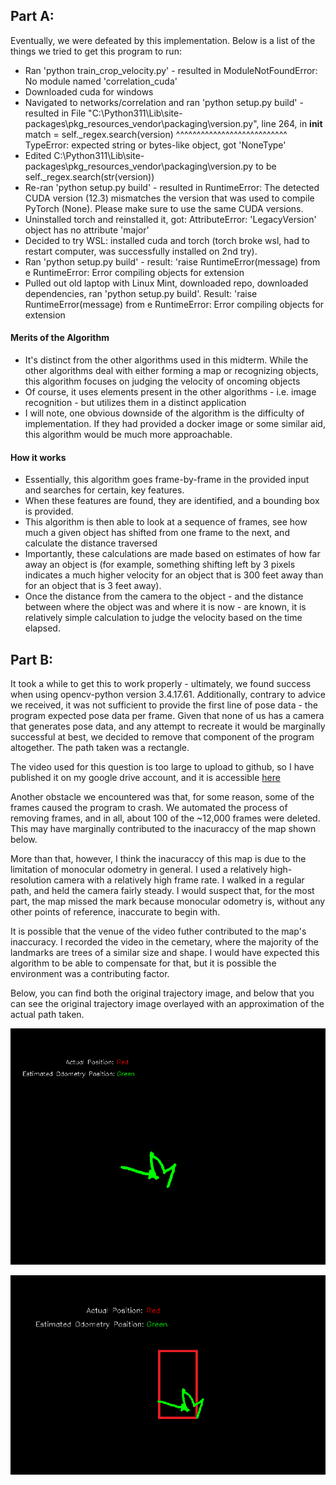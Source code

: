 ## Part A:
Eventually, we were defeated by this implementation. Below is a list of the things we tried to get this program to run:
* Ran 'python train_crop_velocity.py' - resulted in ModuleNotFoundError: No module named 'correlation_cuda'
* Downloaded cuda for windows
* Navigated to networks/correlation and ran 'python setup.py build' - resulted in   File "C:\Python311\Lib\site-packages\pkg_resources\_vendor\packaging\version.py", line 264, in __init__
    match = self._regex.search(version)
            ^^^^^^^^^^^^^^^^^^^^^^^^^^^
TypeError: expected string or bytes-like object, got 'NoneType'
* Edited C:\Python311\Lib\site-packages\pkg_resources\_vendor\packaging\version.py to be self._regex.search(str(version))
* Re-ran 'python setup.py build' - resulted in RuntimeError:
The detected CUDA version (12.3) mismatches the version that was used to compile
PyTorch (None). Please make sure to use the same CUDA versions.
* Uninstalled torch and reinstalled it, got: AttributeError: 'LegacyVersion' object has no attribute 'major'
* Decided to try WSL: installed cuda and torch (torch broke wsl, had to restart computer, was successfully installed on 2nd try).
* Ran 'python setup.py build' - result: 'raise RuntimeError(message) from e
RuntimeError: Error compiling objects for extension
* Pulled out old laptop with Linux Mint, downloaded repo, downloaded dependencies, ran 'python setup.py build'. Result: 'raise RuntimeError(message) from e
RuntimeError: Error compiling objects for extension

#### Merits of the Algorithm
* It's distinct from the other algorithms used in this midterm. While the other algorithms deal with either forming a map or recognizing objects, this algorithm focuses on judging the velocity of oncoming objects
* Of course, it uses elements present in the other algorithms - i.e. image recognition - but utilizes them in a distinct application
* I will note, one obvious downside of the algorithm is the difficulty of implementation. If they had provided a docker image or some similar aid, this algorithm would be much more approachable.

#### How it works
* Essentially, this algorithm goes frame-by-frame in the provided input and searches for certain, key features.
* When these features are found, they are identified, and a bounding box is provided.
* This algorithm is then able to look at a sequence of frames, see how much a given object has shifted from one frame to the next, and calculate the distance traversed
* Importantly, these calculations are made based on estimates of how far away an object is (for example, something shifting left by 3 pixels indicates a much higher velocity for an object that is 300 feet away than for an object that is 3 feet away).
* Once the distance from the camera to the object - and the distance between where the object was and where it is now - are known, it is relatively simple calculation to judge the velocity based on the time elapsed.



## Part B:
It took a while to get this to work properly - ultimately, we found success when using opencv-python version 3.4.17.61. Additionally, contrary to advice we received, it was not sufficient to provide the first line of pose data - the program expected pose data per frame. Given that none of us has a camera that generates pose data, and any attempt to recreate it would be marginally successful at best, we decided to remove that component of the program altogether. The path taken was a rectangle.

The video used for this question is too large to upload to github, so I have published it on my google drive account, and it is accessible [here](https://drive.google.com/file/d/1UhxoTC_4qIo-FAB6tTEa8wwIuOE9bcX_/view?usp=sharing)

Another obstacle we encountered was that, for some reason, some of the frames caused the program to crash. We automated the process of removing frames, and in all, about 100 of the ~12,000 frames were deleted. This may have marginally contributed to the inacuraccy of the map shown below.

More than that, however, I think the inacuraccy of this map is due to the limitation of monocular odometry in general. I used a relatively high-resolution camera with a relatively high frame rate. I walked in a regular path, and held the camera fairly steady. I would suspect that, for the most part, the map missed the mark because monocular odometry is, without any other points of reference, inaccurate to begin with.

It is possible that the venue of the video futher contributed to the map's inaccuracy. I recorded the video in the cemetary, where the majority of the landmarks are trees of a similar size and shape. I would have expected this algorithm to be able to compensate for that, but it is possible the environment was a contributing factor.

Below, you can find both the original trajectory image, and below that you can see the original trajectory image overlayed with an approximation of the actual path taken.

 ![original trajectory](./trajectory.png)

 ![original trajectory with actual path overlaid](./trajectory_actual_path.png)

